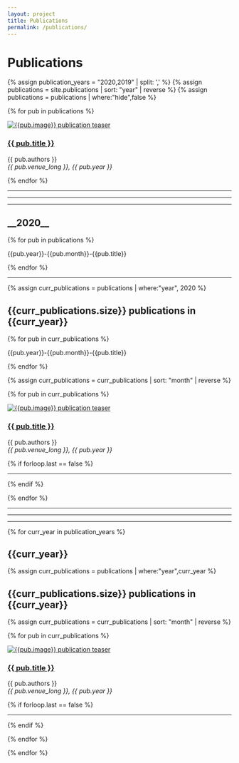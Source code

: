 ```yaml
---
layout: project
title: Publications
permalink: /publications/
---
```




# Publications


{% assign publication_years = "2020,2019" | split: ',' %}
{% assign publications = site.publications | sort: "year" | reverse %}
{% assign publications = publications | where:"hide",false %}

{% for pub in publications %}

<div class="row">
    <div class="col-md-4">
         <div class="pubteaserbs">
            <a href="{{site.url  | append: site.baseurl | append: pub.permalink}}">
            <img class="media-object" src="../{{ pub.image }}" alt="{{pub.image}} publication teaser"/>
             </a>
        </div>
    </div>
    <!-- <div class="col-md-1"></div> -->
    <div class="col-md-8">
        <div class="pubitembs">
  <h3><a href="{{site.url  | append: site.baseurl | append: pub.permalink}}">{{ pub.title }}</a></h3>
  <p class="b">{{ pub.authors }}
    <br>
    <em>{{ pub.venue_long }}, {{ pub.year }}</em>
   </p>
</div>
</div>
</div>

{% endfor %} 



<hr>
<hr>
<hr>



<h2>__2020__</h2>

{% for pub in publications %}

<p>{{pub.year}}-{{pub.month}}-{{pub.title}} </p>

{% endfor %} 

<hr>

{% assign curr_publications = publications | where:"year", 2020 %}

<h2>{{curr_publications.size}} publications in {{curr_year}}</h2>

{% for pub in curr_publications %}

<p>{{pub.year}}-{{pub.month}}-{{pub.title}} </p>

{% endfor %} 

{% assign curr_publications = curr_publications | sort: "month" | reverse %}

{% for pub in curr_publications %}

<div class="row">
    <div class="col-md-4">
         <div class="pubteaserbs">
            <a href="{{site.url  | append: site.baseurl | append: pub.permalink}}">
            <img class="media-object" src="../{{ pub.image }}" alt="{{pub.image}} publication teaser"/>
             </a>
        </div>
    </div>
    <!-- <div class="col-md-1"></div> -->
    <div class="col-md-8">
        <div class="pubitembs">
  <h3><a href="{{site.url  | append: site.baseurl | append: pub.permalink}}">{{ pub.title }}</a></h3>
  <p class="b">{{ pub.authors }}
    <br>
    <em>{{ pub.venue_long }}, {{ pub.year }}</em>
   </p>
</div>
</div>
</div>


{% if forloop.last == false %}
<hr>
{% endif %}


{% endfor %} 

<hr>
<hr>
<hr>

{% for curr_year in publication_years %}

<h2>{{curr_year}}</h2>

{% assign curr_publications = publications | where:"year",curr_year %}

<h2>{{curr_publications.size}} publications in {{curr_year}}</h2>

{% assign curr_publications = curr_publications | sort: "month" | reverse %}

{% for pub in curr_publications %}

<div class="row">
    <div class="col-md-4">
         <div class="pubteaserbs">
            <a href="{{site.url  | append: site.baseurl | append: pub.permalink}}">
            <img class="media-object" src="../{{ pub.image }}" alt="{{pub.image}} publication teaser"/>
             </a>
        </div>
    </div>
    <!-- <div class="col-md-1"></div> -->
    <div class="col-md-8">
        <div class="pubitembs">
  <h3><a href="{{site.url  | append: site.baseurl | append: pub.permalink}}">{{ pub.title }}</a></h3>
  <p class="b">{{ pub.authors }}
    <br>
    <em>{{ pub.venue_long }}, {{ pub.year }}</em>
   </p>
</div>
</div>
</div>


{% if forloop.last == false %}
<hr>
{% endif %}

{% endfor %} 

{% endfor %} 